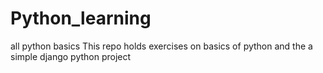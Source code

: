 # Python_learning
all python basics
This repo holds exercises on basics of python and the a simple django python project
